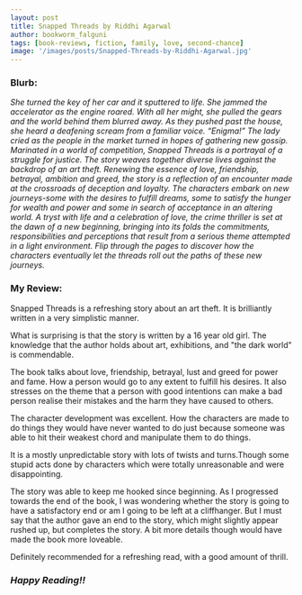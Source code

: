 ```yaml
---
layout: post
title: Snapped Threads by Riddhi Agarwal 
author: bookworm_falguni
tags: [book-reviews, fiction, family, love, second-chance]
image: '/images/posts/Snapped-Threads-by-Riddhi-Agarwal.jpg'
---
```

### **Blurb:**
*She turned the key of her car and it sputtered to life. She jammed the accelerator as the engine roared. With all her might, she pulled the gears and the world behind them blurred away. As they pushed past the house, she heard a deafening scream from a familiar voice. “Enigma!” The lady cried as the people in the market turned in hopes of gathering new gossip. Marinated in a world of competition, Snapped Threads is a portrayal of a struggle for justice. The story weaves together diverse lives against the backdrop of an art theft. Renewing the essence of love, friendship, betrayal, ambition and greed, the story is a reflection of an encounter made at the crossroads of deception and loyalty. The characters embark on new journeys-some with the desires to fulfill dreams, some to satisfy the hunger for wealth and power and some in search of acceptance in an altering world. A tryst with life and a celebration of love, the crime thriller is set at the dawn of a new beginning, bringing into its folds the commitments, responsibilities and perceptions that result from a serious theme attempted in a light environment. Flip through the pages to discover how the characters eventually let the threads roll out the paths of these new journeys.* 


### **My Review:**
Snapped Threads is a refreshing story about an art theft. It is brilliantly written in a very simplistic manner. 

What is surprising is that the story is written by a 16 year old girl. The knowledge that the author holds about art, exhibitions, and "the dark world" is commendable. 

The book talks about love, friendship, betrayal, lust and greed for power and fame. How a person would go to any extent to fulfill his desires. It also stresses on the theme that a person with good intentions can make a bad person realise their mistakes and the harm they have caused to others.

The character development was excellent. How the characters are made to do things they would have never wanted to do just because someone was able to hit their weakest chord and manipulate them to do things.

It is a mostly unpredictable story with lots of twists and turns.Though some stupid acts done by characters which were totally unreasonable and were disappointing.

The story was able to keep me hooked since beginning. As I progressed towards the end of the book, I was wondering whether the story is going to have a satisfactory end or am I going to be left at a cliffhanger. But I must say that the author gave an end to the story, which might slightly appear rushed up, but completes the story. A bit more details though would have made the book more loveable.

Definitely recommended for a refreshing read, with a good amount of thrill.

### ***Happy Reading!!***
